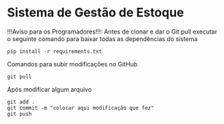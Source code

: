 # Sistema de Gestão de Estoque

!!!Aviso para os Programadores!!!:
Antes de clonar e dar o Git pull executar o seguinte comando para baixar todas as dependências do sistema

```console
pip install -r requirements.txt
```

Comandos para subir modificações no GitHub

```console
git pull
```
Após modificar algum arquivo

```console
git add . 
git commit -m "colocar aqui modificação que fez"
git push
```




